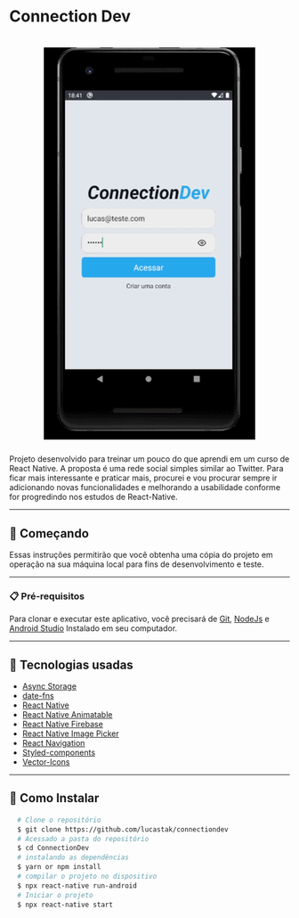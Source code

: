 # Connection Dev

<h1 align="center">
  <img src="./git/connectiondev.gif">
</h1>

Projeto desenvolvido para treinar um pouco do que aprendi em um curso de React Native. A proposta é uma rede social simples similar ao Twitter. Para ficar mais interessante e praticar mais, procurei e vou procurar sempre ir adicionando novas funcionalidades e melhorando a usabilidade conforme for progredindo nos estudos de React-Native.

---

## 🚀 Começando

Essas instruções permitirão que você obtenha uma cópia do projeto em operação na sua máquina local para fins de desenvolvimento e teste.

---

### 📋 Pré-requisitos

Para clonar e executar este aplicativo, você precisará de [Git](https://git-scm.com), [NodeJs](https://nodejs.org/en/) e [Android Studio](https://developer.android.com/studio) Instalado em seu computador.

---

## :rocket: Tecnologias usadas

- [Async Storage](https://github.com/react-native-async-storage/async-storage)
- [date-fns](https://github.com/date-fns/date-fns)
- [React Native](https://reactnative.dev/)
- [React Native Animatable](https://github.com/oblador/react-native-animatable)
- [React Native Firebase](https://rnfirebase.io/)
- [React Native Image Picker](https://github.com/react-native-image-picker/react-native-image-picker)
- [React Navigation](https://reactnavigation.org/)
- [Styled-components](https://styled-components.com/)
- [Vector-Icons](https://github.com/oblador/react-native-vector-icons)

---

## :file_folder: Como Instalar 

```bash
  # Clone o repositório
  $ git clone https://github.com/lucastak/connectiondev
  # Acessado a pasta do repositório
  $ cd ConnectionDev 
  # instalando as dependências
  $ yarn or npm install
  # compilar o projeto no dispositivo
  $ npx react-native run-android
  # Iniciar o projeto
  $ npx react-native start
```